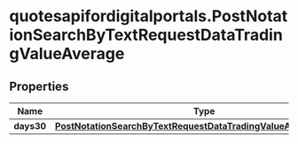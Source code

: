 # quotesapifordigitalportals.PostNotationSearchByTextRequestDataTradingValueAverage

## Properties

Name | Type | Description | Notes
------------ | ------------- | ------------- | -------------
**days30** | [**PostNotationSearchByTextRequestDataTradingValueAverageDays30**](PostNotationSearchByTextRequestDataTradingValueAverageDays30.md) |  | [optional] 


